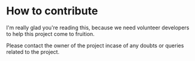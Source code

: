 # How to contribute

I'm really glad you're reading this, because we need volunteer developers to help this project come to fruition.

Please contact the owner of the project incase of any doubts or queries related to the project.
